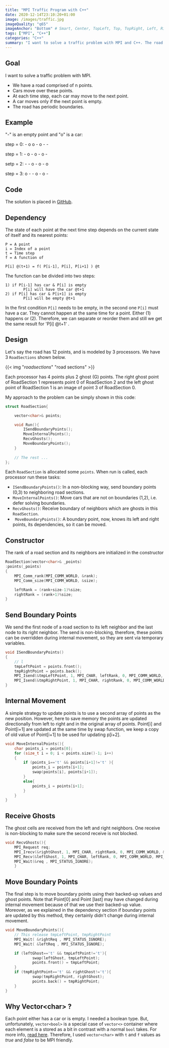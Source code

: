 ```yaml
---
title: "MPI Traffic Program with C++"
date: 2020-12-14T23:10:20+01:00
image: /images/traffic.jpg
imageQuality: "q65"
imageAnchor: "Bottom" # Smart, Center, TopLeft, Top, TopRight, Left, Right, BottomLeft, Bottom, BottomRight.
tags: ["MPI", "C++"]
categories: "C++" 
summary: "I want to solve a traffic problem with MPI and C++. The road is divided into sections which send their boundaries and receive their ghost points."
---
```


## Goal

I want to solve a traffic problem with MPI. 

- We have a road comprised of n points. 
- Cars move over these points.
- At each time step, each car may move to the next point.
- A car moves only if the next point is empty.
- The road has periodic boundaries.

## Example

"-" is an empty point and "o" is  a car:

step = 0:  -  o  o  -  o  -   - 

step = 1:  - o - o - o -  

setp = 2:  - - o - o - o  

step = 3:  o - - o - o - 

## Code

The solution is placed in [GitHub](https://github.com/sorush-khajepor/mpi-samples/tree/main/traffic).

## Dependency

The state of each point at the next time step depends on the current state of itself and its nearest points:

```
P = A point
i = Index of a point
t = Time step
f = A function of 

P[i] @(t+1) = f( P[i-1], P[i], P[i+1] ) @t
```

The function can be divided into two steps:

```
1) if P[i-1] has car & P[i] is empty
        P[i] will have the car @t+1
2) if P[i] has car & P[i+1] is empty
        P[i] will be empty @t+1
```

In the first condition `P[i]` needs to be empty, in the second one `P[i]` must have a car. They cannot happen at the same time for a point. Either (1) happens or (2). Therefore, we can separate or reorder them and still we get the same result for 'P[i] @t+1' .    

## Design

Let's say the road has 12 points, and is modeled by 3 processors. We have 3 `RoadSections` shown below.

{{< img "*roadsections*" "road sections" >}}


Each processor has 4 points plus 2 ghost (G) points. The right ghost point of RoadSection 1 represents point 0 of RoadSection 2 and the left ghost point of RoadSection 1 is an image of point 3 of RoadSection 0. 

My approach to the problem can be simply shown in this code:

```cpp
struct RoadSection{

    vector<char>& points;

    void Run(){
        ISendBoundaryPoints();
        MoveInternalPoints();
        RecvGhosts();
        MoveBoundaryPoints();
    }
    
    // The rest ...
};
```

Each `RoadSection` is allocated some `points`. When run is called, each processor run these tasks:

- `ISendBoundaryPoints()`: In a non-blocking way, send  boundary points (0,3) to neighboring road sections. 
- `MoveInternalPoints()`: Move cars that are not on boundaries (1,2), i.e. defer solving boundaries.  
- `RecvGhosts()`: Receive boundary of neighbors which are ghosts in this `RoadSection`. 
- ` MoveBoundaryPoints()`: A boundary point, now, knows its left and right points, its dependencies, so it can be moved.

## Constructor

The rank of a road section and its neighbors are initialized in the constructor

```cpp
RoadSection(vector<char>& _points)
:points(_points)
{
    MPI_Comm_rank(MPI_COMM_WORLD, &rank);
    MPI_Comm_size(MPI_COMM_WORLD, &size);

    leftRank = (rank+size-1)%size;
    rightRank = (rank+1)%size;
}
```

## Send Boundary Points

We send the first node of a road section to its left neighbor and the last node to its right neighbor. The send is non-blocking, therefore, these points can be overridden during internal movement, so they are sent via temporary variables.

```cpp
void ISendBoundaryPoints()
{
    // l
    tmpLeftPoint = points.front();
    tmpRightPoint = points.back();
    MPI_Isend(&tmpLeftPoint, 1, MPI_CHAR, leftRank, 0, MPI_COMM_WORLD, &leftReq);
    MPI_Isend(&tmpRightPoint, 1, MPI_CHAR, rightRank, 0, MPI_COMM_WORLD, &rightReq);
}
```

## Internal Movement

 A simple strategy to update points is to use a second array of points as the new position. However, here to save memory the points are updated directionally from left to right and in the original array of points. Point[i] and Point[i+1] are updated at the same time by swap function, we keep a copy of old value of Point[i+1] to be used for updating p[i+2]. 

```cpp
void MoveInternalPoints(){
    char points_i = points[0];
    for (size_t i = 0; i < points.size()-1; i++)
    {
        if (points_i=='t' && points[i+1]!='t' ){
            points_i = points[i+1]; 
            swap(points[i], points[i+1]); 
        }
        else{
            points_i = points[i+1];
        }
    }
}
```
## Receive Ghosts

The ghost cells are received from the left and right neighbors. One receive is non-blocking to make sure the second receive is not blocked. 

```cpp
void RecvGhosts(){
    MPI_Request req;
    MPI_Irecv(&rightGhost, 1, MPI_CHAR, rightRank, 0, MPI_COMM_WORLD, &req);
    MPI_Recv(&leftGhost, 1, MPI_CHAR, leftRank, 0, MPI_COMM_WORLD, MPI_STATUS_IGNORE);
    MPI_Wait(&req , MPI_STATUS_IGNORE);
    }
```

## Move Boundary Points

The final step is to move boundary points using their backed-up values and ghost points. Note that Point[0] and Point [last] may have changed during internal movement because of that we use their backed-up value. Moreover, as we explained in the dependency section if boundary points are updated by this method, they certainly didn't change during internal movement.

```cpp
void MoveBoundaryPoints(){
    // This release tmpLeftPoint, tmpRightPoint
    MPI_Wait( &rightReq , MPI_STATUS_IGNORE);
    MPI_Wait( &leftReq , MPI_STATUS_IGNORE);

    if (leftGhost=='t' && tmpLeftPoint!='t'){
            swap(leftGhost, tmpLeftPoint);
            points.front() = tmpLeftPoint;
    }
    if (tmpRightPoint=='t' && rightGhost!='t'){
            swap(tmpRightPoint, rightGhost);
            points.back() = tmpRightPoint;
    }
}
```

## Why Vector\<char> ?

Each point either has a car or is empty. I needed a boolean type. But, unfortunately, `vector<bool>` is a special case of `vector<>` container where each element is a stored as a bit in contrast with a normal `bool` takes. For more info, [read here](https://stackoverflow.com/questions/17794569/why-isnt-vectorbool-a-stl-container). Therefore, I used `vector<char>` with `t` and `f` values as *true* and *false* to be MPI friendly. 


